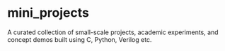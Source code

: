 # mini_projects
A curated collection of small-scale projects, academic experiments, and concept demos built using C, Python, Verilog etc.

